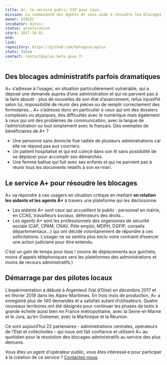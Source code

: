 ```yaml
---
title: A+, le service public VIP pour tous.
mission: La communauté des Agents A+ vous aide à résoudre les blocages administratifs.
owner: DINSIC
incubator: dinsic
status: acceleration
start: 2017-10-01
end:
link:
repository: https://github.com/betagouv/aplus
stats: false
contact: contact@aplus.beta.gouv.fr
---
```


## Des blocages administratifs parfois dramatiques

A+ s’adresse à l’usager, en situation particulièrement vulnérable, qui a déposé une demande auprès d’une administration et qui ne parvient pas à la faire aboutir : plus de nouvelles de son état d’avancement, refus injustifié selon lui, impossibilité de réunir des pièces ou de remplir correctement des formulaires…  A+ s’adresse donc en particulier à ceux qui ont des dossiers complexes ou atypiques, des difficultés avec le numérique mais également à ceux qui ont des problèmes de communication, avec la langue de l’administration ou tout simplement avec le français.
 Des exemples de bénéficiaires de A+ ?
 - Une personne sans domicile fixe radiée de plusieurs administrations car elle ne répond pas aux courriers.
 - Un patient hospitalisé et qui est coincé dans son lit sans possibilité de se déplacer pour accomplir ses démarches.
 - Une femme battue qui fuit avec ses enfants et qui ne parvient pas à réunir tous les documents relatifs à son ex-mari.


## Le service A+ pour résoudre les blocages

A+ va répondre à ces usagers en situation critique en mettant **en relation les aidants et les agents A+** à travers une plateforme qui les décloisonne.
- Les *aidants A+* sont ceux qui accueillent le public : personnel en mairie, en CCAS, travailleurs sociaux, défenseurs des droits…
- Les *agents A+* sont les professionnels des organismes de sécurité sociale (CAF, CPAM, CNAV, Pôle emploi, MDPH, DGFIP, conseils départementaux…) qui ont décidé volontairement de répondre à ces sollicitations. L’usager ne se sentira plus exclu voire contraint d’exercer une action judiciaire pour être entendu.

C’est un gain de temps pour tous ! (moins de déplacements aux guichets, moins d'appels téléphoniques vers les plateformes des administrations et moins de recours administratifs.)

## Démarrage par des pilotes locaux

L’expérimentation a débuté à Argenteuil (Val d’Oise) en décembre 2017 et en février 2018 dans les Alpes-Maritimes. En trois mois de production, A+ a enregistré plus de 140 demandes et a satisfait autant d’utilisateurs. Quatre nouveaux territoires ont été désignés pour continuer les phases de tests à grande échelle aussi bien en France métropolitaine, avec la Seine-et-Marne et le Jura, qu’en Outremer, avec la Martinique et la Réunion.

Ce sont aujourd’hui 22 partenaires - administrations centrales, opérateurs de l’Etat et collectivités - qui nous ont fait confiance et utilisent A+ au quotidien pour la résolution des blocages administratifs au service des plus démunis.

Vous êtes un agent d'opérateur public, vous êtes intéressé·e pour participer à la création de ce service ? [Contactez-nous](mailto:contact@aplus.beta.gouv.fr?subject=Contact%20Site%20Beta%20Gouv).
